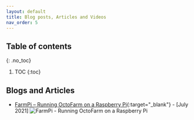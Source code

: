 ```yaml
---
layout: default
title: Blog posts, Articles and Videos
nav_order: 5
---
```


## Table of contents
{: .no_toc}

1. TOC
{:toc}

## Blogs and Articles

- [FarmPi – Running OctoFarm on a Raspberry Pi](https://kevenaar.name/farmpi-running-octofarm-on-a-raspberry-pi/){:target="_blank"} - [July 2021]
  ![FarmPi - Running OctoFarm on a Raspberry Pi](https://kevenaar.name/wp-content/uploads/2021/07/445-OctoFarm-test-setup-1024x768.jpg)
  